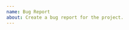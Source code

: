 ```yaml
---
name: Bug Report
about: Create a bug report for the project.
---
```


<!-- State the issue here... -->
